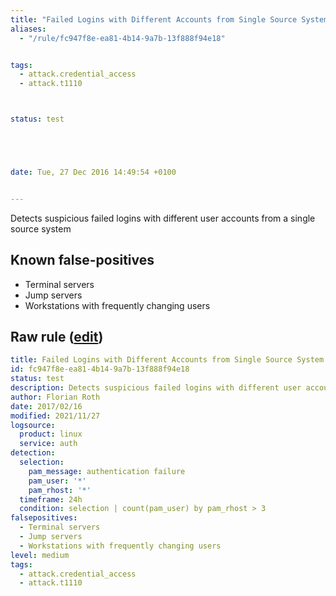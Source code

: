 ```yaml
---
title: "Failed Logins with Different Accounts from Single Source System"
aliases:
  - "/rule/fc947f8e-ea81-4b14-9a7b-13f888f94e18"


tags:
  - attack.credential_access
  - attack.t1110



status: test





date: Tue, 27 Dec 2016 14:49:54 +0100


---
```


Detects suspicious failed logins with different user accounts from a single source system

<!--more-->


## Known false-positives

* Terminal servers
* Jump servers
* Workstations with frequently changing users




## Raw rule ([edit](https://github.com/SigmaHQ/sigma/edit/master/rules/linux/other/lnx_susp_failed_logons_single_source.yml))
```yaml
title: Failed Logins with Different Accounts from Single Source System
id: fc947f8e-ea81-4b14-9a7b-13f888f94e18
status: test
description: Detects suspicious failed logins with different user accounts from a single source system
author: Florian Roth
date: 2017/02/16
modified: 2021/11/27
logsource:
  product: linux
  service: auth
detection:
  selection:
    pam_message: authentication failure
    pam_user: '*'
    pam_rhost: '*'
  timeframe: 24h
  condition: selection | count(pam_user) by pam_rhost > 3
falsepositives:
  - Terminal servers
  - Jump servers
  - Workstations with frequently changing users
level: medium
tags:
  - attack.credential_access
  - attack.t1110

```
